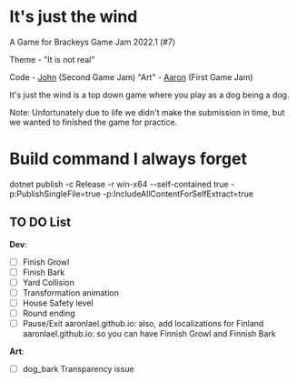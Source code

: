 # It's just the wind

A Game for Brackeys Game Jam 2022.1 (#7) 

Theme - "It is not real"

Code - [John](https://github.com/Nhawdge) (Second Game Jam)
"Art" - [Aaron](https://github.com/aaronlael) (First Game Jam)

It's just the wind is a top down game where you play as a dog being a dog.

Note: Unfortunately due to life we didn't make the submission in time, but we wanted to finished the game for practice.

# Build command I always forget

dotnet publish -c Release -r win-x64 --self-contained true -p:PublishSingleFile=true -p:IncludeAllContentForSelfExtract=true

## TO DO List

**Dev**:

* [ ] Finish Growl
* [ ] Finish Bark
* [ ] Yard Collision
* [ ] Transformation animation
* [ ] House Safety level
* [ ] Round ending
* [ ] Pause/Exit
aaronlael.github.io: also, add localizations for Finland
aaronlael.github.io: so you can have Finnish Growl and Finnish Bark

**Art**:

* [ ] dog_bark Transparency issue 